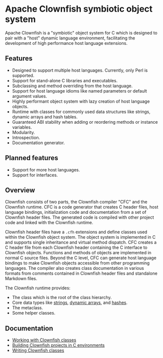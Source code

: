 # Apache Clownfish symbiotic object system

Apache Clownfish is a "symbiotic" object system for C which is designed to
pair with a "host" dynamic language environment, facilitating the development
of high performance host language extensions.

## Features

* Designed to support multiple host languages. Currently, only Perl is
  supported.
* Support for stand-alone C libraries and executables.
* Subclassing and method overriding from the host language.
* Support for host language idioms like named parameters or default argument
  values.
* Highly performant object system with lazy creation of host language objects.
* Runtime with classes for commonly used data structures like strings, dynamic
  arrays and hash tables.
* Guaranteed ABI stability when adding or reordering methods or instance
  variables.
* Modularity.
* Introspection.
* Documentation generator.

## Planned features

* Support for more host languages.
* Support for interfaces.

## Overview

Clownfish consists of two parts, the Clownfish compiler "CFC" and the
Clownfish runtime. CFC is a code generator that creates C header files, host
language bindings, initialization code and documentation from a set of
Clownfish header files. The generated code is compiled with other project
code and linked with the Clownfish runtime.

Clownfish header files have a `.cfh` extensions and define classes used within
the Clownfish object system. The object system is implemented in C and
supports single inheritance and virtual method dispatch. CFC creates a C
header file from each Clownfish header containing the C interface to Clownfish
objects. Functions and methods of objects are implemented in normal C source
files. Beyond the C level, CFC can generate host language bindings to make
Clownfish objects accessible from other programming languages. The compiler
also creates class documentation in various formats from comments contained in
Clownfish header files and standalone Markdown files.

The Clownfish runtime provides:

* The [](cfish.Obj) class which is the root of the class hierarchy.
* Core data types like [strings](cfish.String),
  [dynamic arrays](cfish.Vector), and [hashes](cfish.Hash).
* The [](cfish.Class) metaclass.
* Some helper classes.

## Documentation

* [Working with Clownfish classes](ClassIntro)
* [Building Clownfish projects in C environments](BuildingProjects)
* [Writing Clownfish classes](WritingClasses)


